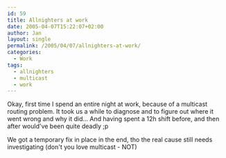 ```yaml
---
id: 59
title: Allnighters at work
date: 2005-04-07T15:22:07+02:00
author: Jan
layout: single
permalink: /2005/04/07/allnighters-at-work/
categories:
  - Work
tags:
  - allnighters
  - multicast
  - work
---
```

Okay, first time I spend an entire night at work, because of a multicast routing problem. It took us a while to diagnose and to figure out where it went wrong and why it did... And having spent a 12h shift before, and then after would've been quite deadly ;p

We got a temporary fix in place in the end, tho the real cause still needs investigating (don't you love multicast - NOT)
